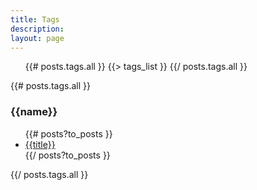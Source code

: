 ```yaml
---
title: Tags
description:
layout: page
---
```



<ul class="tag_box inline">
{{# posts.tags.all }}
  {{> tags_list }}
{{/ posts.tags.all }}
</ul>

{{# posts.tags.all }}
  <h3 id="{{name}}-ref">{{name}}</h3>
  <ul>
  {{# posts?to_posts }}
    <li><a href="{{url}}">{{title}}</a></li>
  {{/ posts?to_posts }}
</ul>
{{/ posts.tags.all }} 



